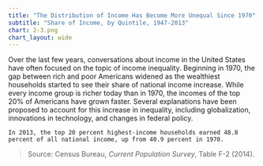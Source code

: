 ```yaml
---
title: "The Distribution of Income Has Become More Unequal Since 1970"
subtitle: "Share of Income, by Quintile, 1947-2013"
chart: 2-3.png
chart_layout: wide
---
```

Over the last few years, conversations about income in the United States have often focused on the topic of income inequality. Beginning in 1970, the gap between rich and poor Americans widened as the wealthiest households started to see their share of national income increase. While every income group is richer today than in 1970, the incomes of the top 20% of Americans have grown faster. Several explanations have been proposed to account for this increase in inequality, including globalization, innovations in technology, and changes in federal policy.

```
In 2013, the top 20 percent highest-income households earned 48.8 percent of all national income, up from 40.9 percent in 1970.
```

> Source: Census Bureau, *Current Population Survey*, Table F-2 (2014).
